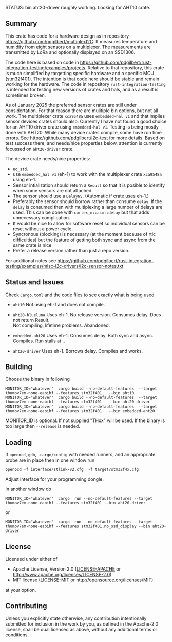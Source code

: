 STATUS:  bin aht20-driver roughly working. Looking for AHT10 crate.

## Summary

This crate has code for a hardware design as in repository
https://github.com/pdgilbert/multiplexI2C.
It measures temperature and humidity from eight sensors on a multiplexer. 
The measurements are transmitted by LoRa and optionally displayed on an SSD1306.

The code here is based on code in https://github.com/pdgilbert/rust-integration-testing/examples/projects.
Relative to that repository, this crate is much simplified by targetting specific hardware
and a specific MCU (stm32f401). 
The intention is that code here should be stable and remain working for the hardware.
The code in repository `rust-integration-testing` is intended for testing new versions of 
crates and hals, and as a result is sometimes broken.

As of January 2025 the preferred sensor crates are still under considertation. 
For that reason there are mulitiple bin options, but not all work. 
The multiplexer crate `xca9548a` uses `embedded-hal v1` and that implies sensor devices crates should also.
Currently I have not found a good choice for an AHT10 driver crate using  `embedded-hal v1`.
Testing is being mostly done with AHT20. While many device crates compile, some have run time errors. 
See https://github.com/pdgilbert/i2c-test for more details. Based on test success there,
and needs/nice properties below, attention is currently focussed on `aht20-driver` crate.

The device crate needs/nice properties:
 - `no_std`. 
 - use `embedded_hal v1` (eh-1) to work with the multiplexer crate `xca9548a` using eh-1. 
 - Sensor intialization should return a `Result` so that it is posible to identify when some 
    sensors are not attached.
 - The sensor should use a `DelayNS`. (Automatic if crate uses eh-1.)
 - Preferably the sensor should borrow rather than consume `delay`. If the `delay` is
   consumed then with multiplexing a large number of delays are used. This can
   be done with `cortex_m::asm::delay` but that adds unnecessary complication.
 - It would be nice to allow for software reset so individual sensors can be reset without a power cycle.
 - Syncronous (blocking) is necessary (at the moment because of rtic difficulties) but
     the feature of getting both sync and async from the same crate is nice.
 - Prefer a release version rather than just a repo version.

For additional notes see 
https://github.com/pdgilbert/rust-integration-testing/examples/misc-i2c-drivers/i2c-sensor-notes.txt

## Status and Issues

Check `Cargo.toml` and the code files to see exactly what is being used

 - `aht10`  Not using eh-1 and does not compile.

 - `aht20-blueluna` Uses eh-1. No release version. Consumes delay. Does not return Result.  
              Not compiling, lifetime problems. Abandoned.

 - `embedded-aht20` Uses eh-1. Consumes delay. Both sync and async.  Compiles. Run stalls at ..

 - `aht20-driver`   Uses eh-1. Borrows delay. Compiles and works. 



## Building

Choose the binary in following

``` 401 to 411
MONITOR_ID="whatever"  cargo build --no-default-features  --target thumbv7em-none-eabihf --features stm32f401   --bin aht10
MONITOR_ID="whatever"  cargo build --no-default-features  --target thumbv7em-none-eabihf --features stm32f401   --bin aht20-driver
MONITOR_ID="whatever"  cargo build --no-default-features  --target thumbv7em-none-eabihf --features stm32f401   --bin embedded-aht20
```

MONITOR_ID is optional. If not supplied "THxx" will be used. 
If the binary is too large then `--release` is needed.

## Loading

If `openocd`, `gdb`, `.cargo/config` with needed runners, and an appropriate probe are 
in place then in one window run

```
openocd -f interface/stlink-v2.cfg  -f target/stm32f4x.cfg 
```
Adjust interface for your programming dongle.

In another window do
```
MONITOR_ID="whatever"  cargo  run --no-default-features --target thumbv7em-none-eabihf --features stm32f401 --bin aht20-driver
```
or
```
MONITOR_ID="whatever"  cargo  run --no-default-features --target thumbv7em-none-eabihf --features stm32f401,no_ssd_display --bin aht20-driver
```


## License

Licensed under either of

 * Apache License, Version 2.0 ([LICENSE-APACHE](LICENSE-APACHE) or
   http://www.apache.org/licenses/LICENSE-2.0)
 * MIT license ([LICENSE-MIT](LICENSE-MIT) or
   http://opensource.org/licenses/MIT)

at your option.

## Contributing

Unless you explicitly state otherwise, any contribution intentionally submitted
for inclusion in the work by you, as defined in the Apache-2.0 license, shall
be dual licensed as above, without any additional terms or conditions.
